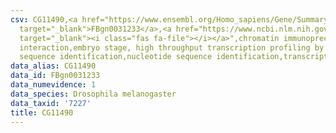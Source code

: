 ```yaml
---
csv: CG11490,<a href="https://www.ensembl.org/Homo_sapiens/Gene/Summary?db=core;g=FBgn0031233"
  target="_blank">FBgn0031233</a>,<a href="https://www.ncbi.nlm.nih.gov/pubmed/15998452"
  target="_blank"><i class="fas fa-file"></i></a>",chromatin immunoprecipitation assay,direct
  interaction,embryo stage, high throughput transcription profiling by microarray,nucleotide
  sequence identification,nucleotide sequence identification,transcriptional regulation,
data_alias: CG11490
data_id: FBgn0031233
data_numevidence: 1
data_species: Drosophila melanogaster
data_taxid: '7227'
title: CG11490
---
```

